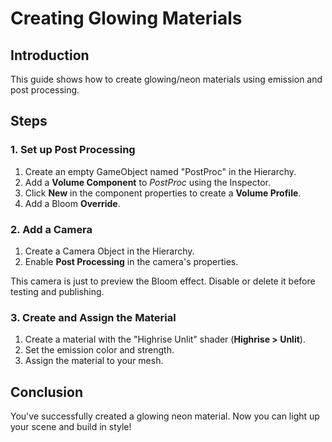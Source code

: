 # Creating Glowing Materials

## Introduction

This guide shows how to create glowing/neon materials using emission and post processing.

## Steps

### 1. Set up Post Processing

1. Create an empty GameObject named "PostProc" in the Hierarchy.
2. Add a **Volume Component** to _PostProc_ using the Inspector.
3. Click **New** in the component properties to create a **Volume Profile**.
4. Add a Bloom **Override**.

### 2. Add a Camera

1. Create a Camera Object in the Hierarchy.
2. Enable **Post Processing** in the camera's properties.

<Alert severity="info">

This camera is just to preview the Bloom effect. Disable or delete it before testing and publishing.

</Alert>

### 3. Create and Assign the Material

1. Create a material with the "Highrise Unlit" shader (**Highrise > Unlit**).
2. Set the emission color and strength.
3. Assign the material to your mesh.

## Conclusion

You've successfully created a glowing neon material. Now you can light up your scene and build in style!
